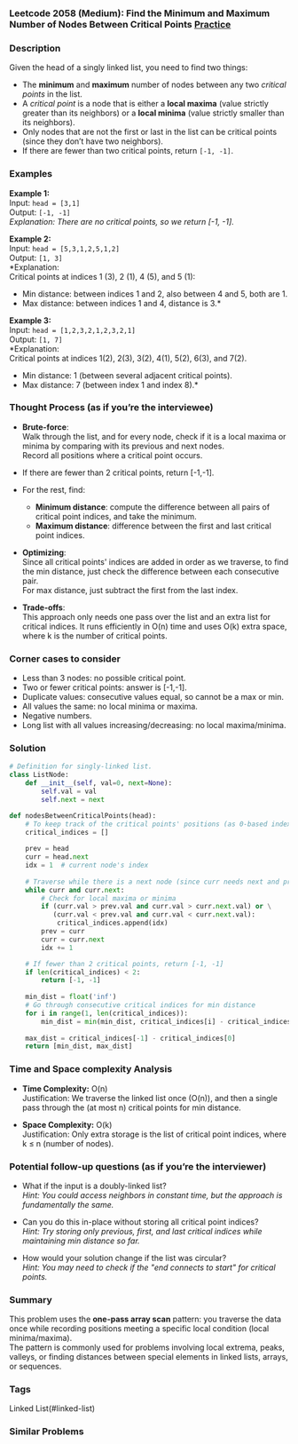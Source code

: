 ### Leetcode 2058 (Medium): Find the Minimum and Maximum Number of Nodes Between Critical Points [Practice](https://leetcode.com/problems/find-the-minimum-and-maximum-number-of-nodes-between-critical-points)

### Description  
Given the head of a singly linked list, you need to find two things:
- The **minimum** and **maximum** number of nodes between any two *critical points* in the list.
- A *critical point* is a node that is either a **local maxima** (value strictly greater than its neighbors) or a **local minima** (value strictly smaller than its neighbors).
- Only nodes that are not the first or last in the list can be critical points (since they don’t have two neighbors).
- If there are fewer than two critical points, return `[-1, -1]`.

### Examples  

**Example 1:**  
Input: `head = [3,1]`  
Output: `[-1, -1]`  
*Explanation: There are no critical points, so we return [-1, -1].*

**Example 2:**  
Input: `head = [5,3,1,2,5,1,2]`  
Output: `[1, 3]`  
*Explanation:  
Critical points at indices 1 (3), 2 (1), 4 (5), and 5 (1):  
- Min distance: between indices 1 and 2, also between 4 and 5, both are 1.  
- Max distance: between indices 1 and 4, distance is 3.*

**Example 3:**  
Input: `head = [1,2,3,2,1,2,3,2,1]`  
Output: `[1, 7]`  
*Explanation:  
Critical points at indices 1(2), 2(3), 3(2), 4(1), 5(2), 6(3), and 7(2).  
- Min distance: 1 (between several adjacent critical points).  
- Max distance: 7 (between index 1 and index 8).*

### Thought Process (as if you’re the interviewee)  
- **Brute-force**:  
  Walk through the list, and for every node, check if it is a local maxima or minima by comparing with its previous and next nodes.  
  Record all positions where a critical point occurs.

- If there are fewer than 2 critical points, return [-1,-1].

- For the rest, find:
  - **Minimum distance**: compute the difference between all pairs of critical point indices, and take the minimum.
  - **Maximum distance**: difference between the first and last critical point indices.

- **Optimizing**:  
  Since all critical points' indices are added in order as we traverse, to find the min distance, just check the difference between each consecutive pair.  
  For max distance, just subtract the first from the last index.

- **Trade-offs**:  
  This approach only needs one pass over the list and an extra list for critical indices. It runs efficiently in O(n) time and uses O(k) extra space, where k is the number of critical points.

### Corner cases to consider  
- Less than 3 nodes: no possible critical point.
- Two or fewer critical points: answer is [-1,-1].
- Duplicate values: consecutive values equal, so cannot be a max or min.
- All values the same: no local minima or maxima.
- Negative numbers.
- Long list with all values increasing/decreasing: no local maxima/minima.

### Solution

```python
# Definition for singly-linked list.
class ListNode:
    def __init__(self, val=0, next=None):
        self.val = val
        self.next = next

def nodesBetweenCriticalPoints(head):
    # To keep track of the critical points' positions (as 0-based index)
    critical_indices = []
    
    prev = head
    curr = head.next
    idx = 1  # current node's index
    
    # Traverse while there is a next node (since curr needs next and prev)
    while curr and curr.next:
        # Check for local maxima or minima
        if (curr.val > prev.val and curr.val > curr.next.val) or \
           (curr.val < prev.val and curr.val < curr.next.val):
            critical_indices.append(idx)
        prev = curr
        curr = curr.next
        idx += 1

    # If fewer than 2 critical points, return [-1, -1]
    if len(critical_indices) < 2:
        return [-1, -1]
    
    min_dist = float('inf')
    # Go through consecutive critical indices for min distance
    for i in range(1, len(critical_indices)):
        min_dist = min(min_dist, critical_indices[i] - critical_indices[i - 1])
    
    max_dist = critical_indices[-1] - critical_indices[0]
    return [min_dist, max_dist]
```

### Time and Space complexity Analysis  

- **Time Complexity:** O(n)  
  Justification: We traverse the linked list once (O(n)), and then a single pass through the (at most n) critical points for min distance.

- **Space Complexity:** O(k)  
  Justification: Only extra storage is the list of critical point indices, where k ≤ n (number of nodes).

### Potential follow-up questions (as if you’re the interviewer)  

- What if the input is a doubly-linked list?  
  *Hint: You could access neighbors in constant time, but the approach is fundamentally the same.*

- Can you do this in-place without storing all critical point indices?  
  *Hint: Try storing only previous, first, and last critical indices while maintaining min distance so far.*

- How would your solution change if the list was circular?  
  *Hint: You may need to check if the "end connects to start" for critical points.*

### Summary
This problem uses the **one-pass array scan** pattern: you traverse the data once while recording positions meeting a specific local condition (local minima/maxima).  
The pattern is commonly used for problems involving local extrema, peaks, valleys, or finding distances between special elements in linked lists, arrays, or sequences.

### Tags
Linked List(#linked-list)

### Similar Problems
